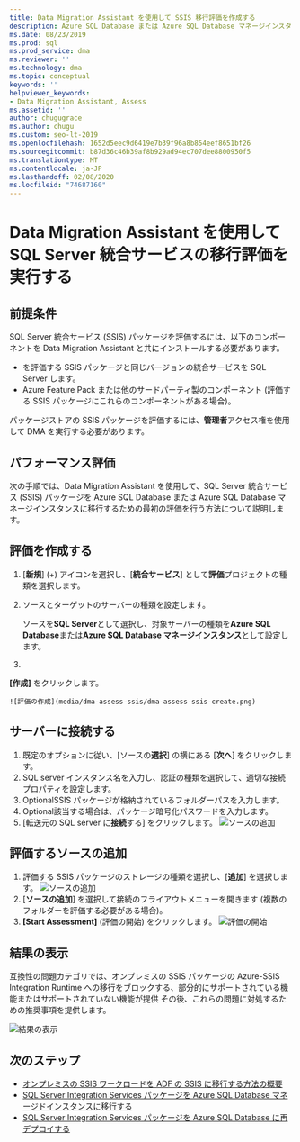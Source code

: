 ```yaml
---
title: Data Migration Assistant を使用して SSIS 移行評価を作成する
description: Azure SQL Database または Azure SQL Database マネージインスタンスに移行する前に、Data Migration Assistant を使用してオンプレミスの SQL Server 統合サービス (SSIS) を評価する方法について説明します。
ms.date: 08/23/2019
ms.prod: sql
ms.prod_service: dma
ms.reviewer: ''
ms.technology: dma
ms.topic: conceptual
keywords: ''
helpviewer_keywords:
- Data Migration Assistant, Assess
ms.assetid: ''
author: chugugrace
ms.author: chugu
ms.custom: seo-lt-2019
ms.openlocfilehash: 1652d5eec9d6419e7b39f96a8b854eef8651bf26
ms.sourcegitcommit: b87d36c46b39af8b929ad94ec707dee8800950f5
ms.translationtype: MT
ms.contentlocale: ja-JP
ms.lasthandoff: 02/08/2020
ms.locfileid: "74687160"
---
```

# <a name="perform-a-sql-server-integration-service-migration-assessment-with-data-migration-assistant"></a>Data Migration Assistant を使用して SQL Server 統合サービスの移行評価を実行する

## <a name="prerequisites"></a>前提条件

SQL Server 統合サービス (SSIS) パッケージを評価するには、以下のコンポーネントを Data Migration Assistant と共にインストールする必要があります。

- を評価する SSIS パッケージと同じバージョンの統合サービスを SQL Server します。
- Azure Feature Pack または他のサードパーティ製のコンポーネント (評価する SSIS パッケージにこれらのコンポーネントがある場合)。  

パッケージストアの SSIS パッケージを評価するには、**管理者**アクセス権を使用して DMA を実行する必要があります。

## <a name="performance-assessments"></a>パフォーマンス評価

次の手順では、Data Migration Assistant を使用して、SQL Server 統合サービス (SSIS) パッケージを Azure SQL Database または Azure SQL Database マネージインスタンスに移行するための最初の評価を行う方法について説明します。

## <a name="create-an-assessment"></a>評価を作成する

1. [**新規**] (+) アイコンを選択し、[**統合サービス**] として**評価**プロジェクトの種類を選択します。

1. ソースとターゲットのサーバーの種類を設定します。

    ソースを**SQL Server**として選択し、対象サーバーの種類を**Azure SQL Database**または**Azure SQL Database マネージインスタンス**として設定します。

1. 
  **[作成]** をクリックします。

    ![評価の作成](media/dma-assess-ssis/dma-assess-ssis-create.png)

## <a name="connect-to-a-server"></a>サーバーに接続する

1. 既定のオプションに従い、[ソースの**選択**] の横にある [**次へ**] をクリックします。
1. SQL server インスタンス名を入力し、認証の種類を選択して、適切な接続プロパティを設定します。
1. OptionalSSIS パッケージが格納されているフォルダーパスを入力します。
1. Optional該当する場合は、パッケージ暗号化パスワードを入力します。
1. [転送元の SQL server に**接続**する] をクリックします。
  ![ソースの追加](media/dma-assess-ssis/dma-assess-ssis-addsource.png)

## <a name="add-sources-to-assess"></a>評価するソースの追加

1. 評価する SSIS パッケージのストレージの種類を選択し、[**追加**] を選択します。
![ソースの追加](media/dma-assess-ssis/dma-assess-ssis-addsource-type.png)
1. [**ソースの追加**] を選択して接続のフライアウトメニューを開きます (複数のフォルダーを評価する必要がある場合)。
1. 
    **[Start Assessment]** (評価の開始) をクリックします。
![評価の開始](media/dma-assess-ssis/dma-assess-ssis-assess.png)

## <a name="view-results"></a>結果の表示

互換性の問題カテゴリでは、オンプレミスの SSIS パッケージの Azure-SSIS Integration Runtime への移行をブロックする、部分的にサポートされている機能またはサポートされていない機能が提供 その後、これらの問題に対処するための推奨事項を提供します。

![結果の表示](media/dma-assess-ssis/dma-assess-ssis-result.png)

## <a name="next-steps"></a>次のステップ

- [オンプレミスの SSIS ワークロードを ADF の SSIS に移行する方法の概要](https://docs.microsoft.com/azure/data-factory/scenario-ssis-migration-overview)
- [SQL Server Integration Services パッケージを Azure SQL Database マネージドインスタンスに移行する](https://docs.microsoft.com/azure/dms/how-to-migrate-ssis-packages-managed-instance)
- [SQL Server Integration Services パッケージを Azure SQL Database に再デプロイする](https://docs.microsoft.com/azure/dms/how-to-migrate-ssis-packages)
